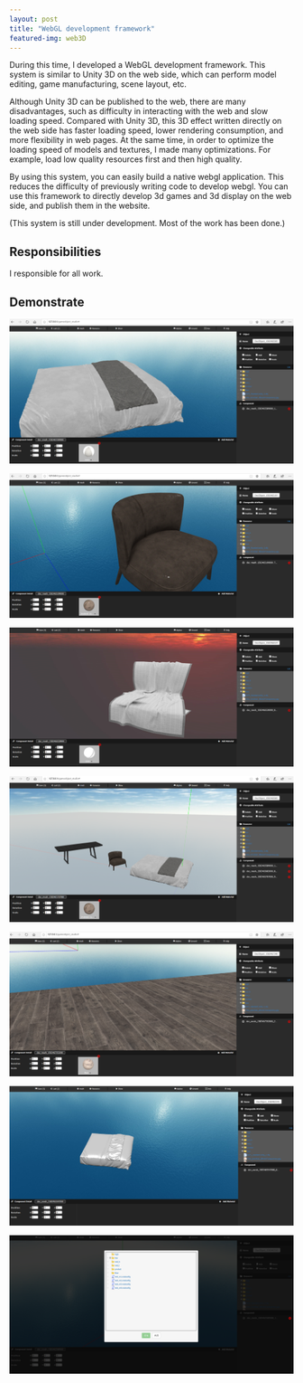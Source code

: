 ```yaml
---
layout: post
title: "WebGL development framework"
featured-img: web3D
---
```


During this time, I developed a WebGL development framework. This system is similar to Unity 3D on the web side, which can perform model editing, game manufacturing, scene layout, etc.

Although Unity 3D can be published to the web, there are many disadvantages, such as difficulty in interacting with the web and slow loading speed. Compared with Unity 3D, this 3D effect written directly on the web side has faster loading speed, lower rendering consumption, and more flexibility in web pages. At the same time, in order to optimize the loading speed of models and textures, I made many optimizations. For example, load low quality resources first and then high quality.

By using this system, you can easily build a native webgl application. This reduces the difficulty of previously writing code to develop webgl. You can use this framework to directly develop 3d games and 3d display on the web side, and publish them in the website.

(This system is still under development. Most of the work has been done.)


## Responsibilities

I responsible for all work.


## Demonstrate

![](/images/web3D/p1.png)

![](/images/web3D/p2.png)

![](/images/web3D/p3.png)

![](/images/web3D/p4.png)

![](/images/web3D/p5.png)

![](/images/web3D/p6.png)

![](/images/web3D/p7.png)



